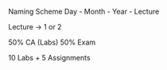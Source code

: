 Naming Scheme
Day - Month - Year - Lecture

Lecture -> 1 or 2

50% CA (Labs)
50% Exam

10 Labs + 5 Assignments

